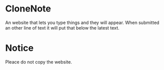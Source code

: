 # CloneNote
An website that lets you type things and they will appear. When submitted an other line of text it will put that below the latest text.
# Notice
Pleace do not copy the website. 
